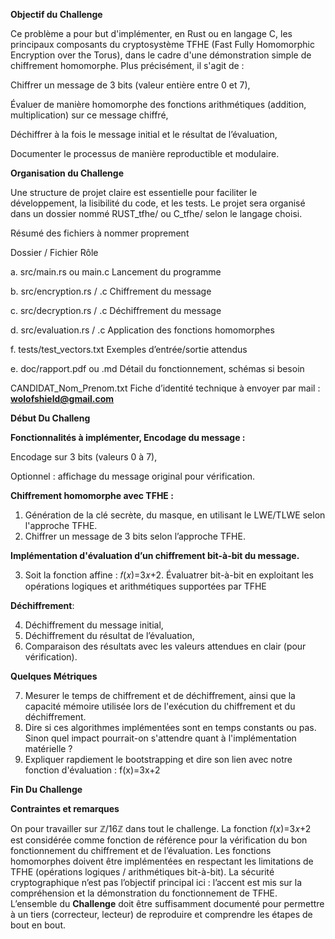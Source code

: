 **Objectif du Challenge**
 
Ce problème a pour but d'implémenter, en Rust ou en langage C, les principaux composants du cryptosystème TFHE (Fast Fully Homomorphic Encryption over the Torus), dans le cadre d'une démonstration simple de chiffrement homomorphe. Plus précisément, il s'agit de :

Chiffrer un message de 3 bits (valeur entière entre 0 et 7),

Évaluer de manière homomorphe des fonctions arithmétiques (addition, multiplication) sur ce message chiffré,

Déchiffrer à la fois le message initial et le résultat de l’évaluation,

Documenter le processus de manière reproductible et modulaire.

**Organisation du Challenge**

Une structure de projet claire est essentielle pour faciliter le développement, la lisibilité du code, et les tests. Le projet sera organisé dans un dossier nommé RUST_tfhe/ ou C_tfhe/ selon le langage choisi.

Résumé des fichiers à nommer proprement

Dossier / Fichier	Rôle

a. src/main.rs ou main.c	Lancement du programme

b. src/encryption.rs / .c	Chiffrement du message

c. src/decryption.rs / .c	Déchiffrement du message

d. src/evaluation.rs / .c	Application des fonctions homomorphes

f. tests/test_vectors.txt	Exemples d’entrée/sortie attendus

e. doc/rapport.pdf ou .md	Détail du fonctionnement, schémas si besoin

CANDIDAT_Nom_Prenom.txt	Fiche d’identité technique à envoyer par mail : **wolofshield@gmail.com**

**Début Du Challeng**

**Fonctionnalités à implémenter, Encodage du message :**

Encodage sur 3 bits (valeurs 0 à 7),

Optionnel : affichage du message original pour vérification.

**Chiffrement homomorphe avec TFHE :**

1. Génération de la clé secrète, du masque, en utilisant le LWE/TLWE selon l'approche TFHE.
2. Chiffrer un message de 3 bits selon l’approche TFHE.

**Implémentation d'évaluation d’un chiffrement bit-à-bit du message.**

3. Soit la fonction affine : 𝑓(𝑥)=3𝑥+2. Évaluatrer bit-à-bit en exploitant les opérations logiques et arithmétiques supportées par TFHE

**Déchiffrement**:

4. Déchiffrement du message initial,
5. Déchiffrement du résultat de l’évaluation,
6. Comparaison des résultats avec les valeurs attendues en clair (pour vérification).

**Quelques Métriques**

7. Mesurer le temps de chiffrement et de déchiffrement, ainsi que la capacité mémoire utilisée lors de l'exécution du chiffrement et du déchiffrement.
8. Dire si ces algorithmes implémentées sont en temps constants ou pas. Sinon quel impact pourrait-on s'attendre quant à l'implémentation matérielle ?
9. Expliquer rapdiement le bootstrapping et dire son lien avec notre fonction d'évaluation : f(x)=3x+2


**Fin Du Challenge**


**Contraintes et remarques**

On pour travailler sur ℤ/16ℤ dans tout le challenge. La fonction 𝑓(𝑥)=3𝑥+2 est considérée comme fonction de référence pour la vérification du bon fonctionnement du chiffrement et de l’évaluation. Les fonctions homomorphes doivent être implémentées en respectant les limitations de TFHE (opérations logiques / arithmétiques bit-à-bit). La sécurité cryptographique n’est pas l’objectif principal ici : l’accent est mis sur la compréhension et la démonstration du fonctionnement de TFHE. 
L’ensemble du **Challenge** doit être suffisamment documenté pour permettre à un tiers (correcteur, lecteur) de reproduire et comprendre les étapes de bout en bout.

